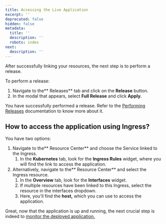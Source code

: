 ```yaml
---
title: Accessing the Live Application
excerpt: ''
deprecated: false
hidden: false
metadata:
  title: ''
  description: ''
  robots: index
next:
  description: ''
---
```

After successfully linking your resources, the next step is to perform a release. 

To perform a release:

1. Navigate to the** Releases** tab and click on the **Release** button.
2. In the modal that appears, select **Full Release** and click **Apply.**

You have successfully performed a release. Refer to the [Performing Releases](https://readme.facets.cloud/docs/performing-releases) documentation to know more about it.

## How to access the application using Ingress?

You have two options:

1. Navigate to the** Resource Center** and choose the Service linked to the Ingress. 
   1. In the **Kubernetes** tab, look for the **Ingress Rules** widget, where you will find the link to access the application.
2. Alternatively, navigate to the** Resource Center** and select the Ingress resource. 
   1. In the **Overview** tab, look for the **Interfaces** widget. 
   2. If multiple resources have been linked to this Ingress, select the resource in the interfaces dropdown. 
   3. Here, you'll find the **host,** which you can use to access the application.

Great, now that the application is up and running, the next crucial step is indeed to [monitor the deployed application.](doc:monitoring-your-deployed-application)